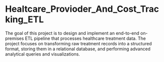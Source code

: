 # Healtcare_Provioder_And_Cost_Tracking_ETL
The goal of this project is to design and implement an end-to-end on-premises ETL pipeline that processes healthcare treatment data. The project focuses on transforming raw treatment records into a structured format, storing them in a relational database, and performing advanced analytical queries and visualizations.
